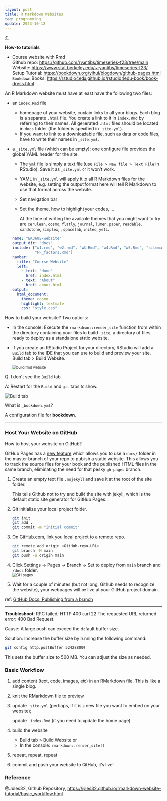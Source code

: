 ```yaml
---
layout: post
title: R Markdown Websites
tag: programming
update: 2023-10-12
---
```


<a class="top-link hide" href="#" id="js-top">↑</a>

**How-to tutorials**


- Course website with Rmd \
  Github repo: <https://github.com/ryantibs/timeseries-f23/tree/main> \
  Website: <https://www.stat.berkeley.edu/~ryantibs/timeseries-f23/> \
  Setup Tutorial: <https://bookdown.org/yihui/blogdown/github-pages.html> \
  `Bookdown` Books: <https://rstudio4edu.github.io/rstudio4edu-book/book-dress.html>



An R Markdown website must have at least have the following two files:

- an `index.Rmd` file 

  - homepage of your website, contain links to all your blogs. Each blog is a separate `.html` file. You create a link to it in `index.Rmd` by referring to their names. All generated `.html` files should be located in `docs` folder (the folder is specified in `_site.yml`).
  - If you want to link to a downloadable file, such as data or code files, have to write their names in `_site.yml`.

- a `_site.yml` file (which can be empty): one configure file provides the global YAML header for the site.

  - The `yml` file is simply a text file (use `File > New file > Text File` in RStudio). Save it as `_site.yml` or it won’t work. 
  
  - YAML in `_site.yml` will apply it to all R Markdown files for the website, e.g. setting the output format here will tell R Markdown to use that format across the website.

  - Set navigation bar
  
  - Set the theme, how to highlight your codes, ...
  
    At the time of writing the available themes that you might want to try are `cerulean`, `cosmo`, `flatly`, `journal`, `lumen`, `paper`, `readable`, `sandstone`, `simplex`, , `spacelab`, `united`, `yeti`.
  
  ```yml
  name: "EK360E-website"
  output_dir: "docs"
  include: ["w1.rmd", "w2.rmd", "w3.Rmd", "w4.Rmd", "w5.Rmd", "sitemap.xml",
            "FF_factors.Rmd"]
  navbar:
    title: "Course Website"
    left:
      - text: "Home"
        href: index.html
      - text: "About"
        href: about.html
  output:
    html_document:
      theme: cosmo
      highlight: textmate
      css: "style.css"
  ```
  
  



How to build your website? Two options:

- In the console: Execute the `rmarkdown::render_site` function from within the directory containing your files to build `_site`, a directory of files ready to deploy as a standalone static website.

- If you create an RStudio Project for your directory, RStudio will add a `Build` tab to the IDE that you can use to build and preview your site. Build tab > Build Website.

  <img src="https://drive.google.com/thumbnail?id=1jnBv4cZfqBuJIuJU15LojKqC1L3vrIJM&sz=w1000" alt="build rmd website" style="display: block; margin-right: auto; margin-left: auto; zoom:80%;" />

  

Q: I don't see the `Build` tab.

A: Restart for the `Build` and `git` tabs to show.

<img src="https://drive.google.com/thumbnail?id=1F0sIvmi07aHNxknjJt90Qfw9aqgC7cuM&sz=w1000" alt="Build tab" style="display: block; margin-right: auto; margin-left: auto; zoom:100%;" />



What is `_bookdown.yml`?

A configuration file for **bookdown**.


--------------------------------------------------------------------------------

### Host Your Website on GitHub

How to host your website on GitHub?

GitHub Pages has a [new feature](https://github.com/blog/2228-simpler-github-pages-publishing) which allows you to use a `docs/` folder in the master branch of your repo to publish a static website. This allows you to track the source files for your book and the published HTML files in the same branch, eliminating the need for that pesky `gh-pages` branch.

1. Create an empty text file `.nojekyll` and save it at the root of the site folder. 
   
   This tells Github not to try and build the site with jekyll, which is the default static site generator for GitHub Pages..
2. Git initialize your local project folder.
   
   ```bash
   git init
   git add .
   git commit -m "Initial commit"
   ```
3. On [GitHub.com](https://github.com/), link you local project to a remote repo.
   
   ```bash
   git remote add origin <GitHub-repo-URL>
   git branch -M main
   git push -u origin main
   ```
4. Click Settings $\rightarrow$ Pages $\rightarrow$ Branch $\rightarrow$ Set to deploy from `main` branch and `/docs` folder.
   <img src="https://drive.google.com/thumbnail?id=1ifs9yvYUte1SEIxZ5o23gd84SiAluqJR&sz=w1000" alt="GH pages" style="display: block; margin-right: auto; margin-left: auto; zoom:80%;" />
5. Wait for a couple of minutes (but not long, Github needs to recognize the website), your webpages will be live at your GitHub project domain.

ref: [GitHub Docs: Publishing from a branch](https://docs.github.com/en/pages/getting-started-with-github-pages/configuring-a-publishing-source-for-your-github-pages-site#publishing-from-a-branch)

--------------------------------------------------------------------------------

**Troubleshoot**: RPC failed; HTTP 400 curl 22 The requested URL returned error: 400 Bad Request.

Cause:  A large push can exceed the default buffer size.

Solution: Increase the buffer size by running the following command:

```bash
git config http.postBuffer 524288000
```

This sets the buffer size to 500 MB. You can adjust the size as needed.



### **Basic Workflow**

1. add content (text, code, images, etc) in an RMarkdown file. This is like a single blog.

2. knit the RMarkdown file to preview

3. update `_site.yml` (perhaps, if it is a new file you want to embed on your website);

   update `_index.Rmd` (if you need to update the home page)

4. build the website

   - Build tab > Build Website or
   - In the console: `rmarkdown::render_site()`

5. repeat, repeat, repeat

6. commit and push your website to GitHub, it’s live!



### Reference

@Jules32, Github Repository, <https://jules32.github.io/rmarkdown-website-tutorial/basic_workflow.html>











